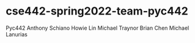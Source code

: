 # cse442-spring2022-team-pyc442
Pyc442
Anthony Schiano 
Howie Lin
Michael Traynor
Brian Chen
Michael Lanurias